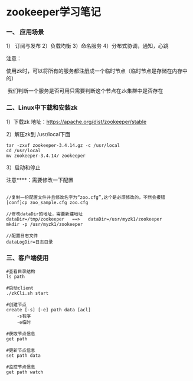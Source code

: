 # zookeeper学习笔记

### 一、 应用场景
1） 订阅与发布
2）负载均衡
3）命名服务
4）分布式协调，通知，心跳

注意：

​	使用zk时，可以将所有的服务都注册成一个临时节点（临时节点是存储在内存中的）

​	我们判断一个服务是否可用只需要判断这个节点在zk集群中是否存在



### 二、Linux中下载和安装zk
1）下载zk
地址：https://apache.org/dist/zookeeper/stable

2）解压zk到 /usr/local下面

```
tar -zxvf zookeeper-3.4.14.gz -c /usr/local
cd /usr/local
mv zookeeper-3.4.14/ zookeeper
```

3）启动和停止

注意****：需要修改一下配置

```

//复制一份配置文件并且修改名字为“zoo.cfg”,这个是必须修改的，不然会报错
[conf]cp zoo_sample.cfg zoo.cfg   

//修改dataDir的地址，需要新建地址
dataDir=/tmp/zookeeper   ==>   dataDir=/usr/myzk1/zookeeper
mkdir -p /usr/myzk1/zookeeper     

//配置日志文件
dataLogDir=日志目录

```

### 三、客户端使用

```
#查看目录结构
ls path  

#启动client
./zkCli.sh start

#创建节点
create [-s] [-e] path data [acl]
	-s有序
	-e临时

#获取节点信息
get path

#更新节点信息
set path data

#监控节点信息
get path watch

```








